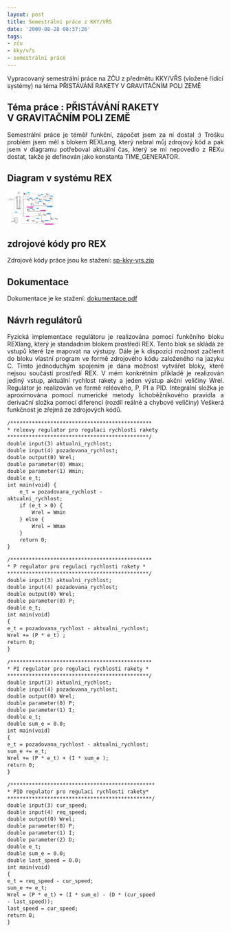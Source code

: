 ```yaml
---
layout: post
title: Semestrální práce z KKY/VŘS
date: '2009-08-28 08:37:26'
tags:
- zču
- kky/vřs
- semestrální práce
---
```


Vypracovaný semestrální práce na ZČU z předmětu KKY/VŘS
(vložené řídící systémy) na téma PŘISTÁVÁNÍ RAKETY
V GRAVITAČNÍM POLI ZEMĚ


<h2>Téma práce : PŘISTÁVÁNÍ RAKETY V GRAVITAČNÍM POLI ZEMĚ</h2>

<p style="text-align:justify">Semestrální práce je téměř funkční,
zápočet jsem za ní dostal :) Trošku problém jsem měl s blokem
REXLang, který nebral můj zdrojový kód a pak jsem v diagramu
potřeboval aktuální čas, který se mi nepovedlo z REXu dostat, takže
je definován jako konstanta TIME_GENERATOR.</p>

<h2>Diagram v systému REX</h2>

<div><a href="/images/60.png"><img
src="/images/60.png" width="120" height="78" alt="Diagram v systému REX"
/></a></div>

<h2>zdrojové kódy pro REX</h2>

<p>Zdrojové kódy práce jsou ke stažení: <a
href="/downloads/sp-kky-vrs.zip">sp-kky-vrs.zip</a></p>

<h2>Dokumentace</h2>

<p>Dokumentace je ke stažení: <a href="/downloads/dokumentace.pdf"
title="Dokumentace k sp z KKY/VRS">dokumentace.pdf</a></p>

<h2>Návrh regulátorů</h2>

<p style="text-align:justify">Fyzická implementace regulátoru je realizována
pomocí funkčního bloku REXlang, který je standadním blokem prostředí REX.
Tento blok se skládá ze vstupů které lze mapovat na výstupy. Dále je
k dispozici možnost začlenit do bloku vlastní program ve formě
zdrojového kódu založeného na jazyku C. Tímto jednoduchým spojením je
dána možnost vytvářet bloky, které nejsou součástí prostředí REX.
V mém konkrétním příkladě je realizován jediný vstup, aktuální
rychlost rakety a jeden výstup akční veličiny Wrel. Regulátor je
realizován ve formě reléového, P, PI a PID. Integrální složka je
aproximována pomocí numerické metody lichoběžníkového pravidla a
derivační složka pomocí diferencí (rozdíl reálné a chybové veličiny)
Veškerá funkčnost je zřejmá ze zdrojových kódů.</p>

<pre><code>/**********************************************
* releovy regulator pro regulaci rychlosti rakety
**********************************************/
double input(3) aktualni_rychlost;
double input(4) pozadovana_rychlost;
double output(0) Wrel;
double parameter(0) Wmax;
double parameter(1) Wmin;
double e_t;
int main(void) {
    e_t = pozadovana_rychlost -
aktualni_rychlost;
    if (e_t > 0) {
        Wrel = Wmin
    } else {
        Wrel = Wmax
    }
    return 0;
}</code></pre>

<pre><code>/**********************************************
* P regulator pro regulaci rychlosti rakety *
**********************************************/
double input(3) aktualni_rychlost;
double input(4) pozadovana_rychlost;
double output(0) Wrel;
double parameter(0) P;
double e_t;
int main(void)
{
e_t = pozadovana_rychlost - aktualni_rychlost;
Wrel += (P * e_t) ;
return 0;
}</code></pre>

<pre><code>/**********************************************
* PI regulator pro regulaci rychlosti rakety *
**********************************************/
double input(3) aktualni_rychlost;
double input(4) pozadovana_rychlost;
double output(0) Wrel;
double parameter(0) P;
double parameter(1) I;
double e_t;
double sum_e = 0.0;
int main(void)
{
e_t = pozadovana_rychlost - aktualni_rychlost;
sum_e += e_t;
Wrel += (P * e_t) + (I * sum_e );
return 0;
}</code></pre>

<pre><code>/***********************************************
* PID regulator pro regulaci rychlosti rakety*
***********************************************/
double input(3) cur_speed;
double input(4) req_speed;
double output(0) Wrel;
double parameter(0) P;
double parameter(1) I;
double parameter(2) D;
double e_t;
double sum_e = 0.0;
double last_speed = 0.0;
int main(void)
{
e_t = req_speed - cur_speed;
sum_e += e_t;
Wrel = (P * e_t) + (I * sum_e) - (D * (cur_speed
- last_speed));
last_speed = cur_speed;
return 0;
}</code></pre>

